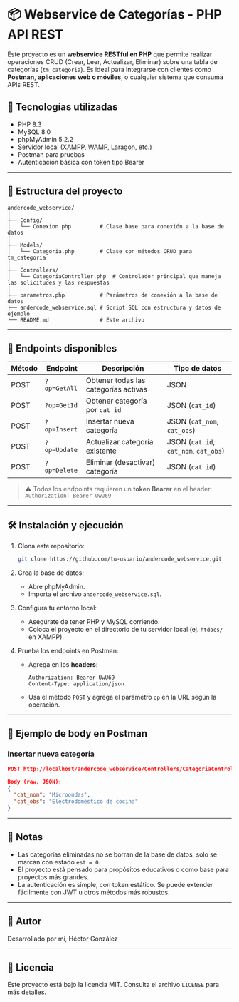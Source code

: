
# 📦 Webservice de Categorías - PHP API REST

Este proyecto es un **webservice RESTful en PHP** que permite realizar operaciones CRUD (Crear, Leer, Actualizar, Eliminar) sobre una tabla de categorías (`tm_categoria`). Es ideal para integrarse con clientes como **Postman**, **aplicaciones web o móviles**, o cualquier sistema que consuma APIs REST.

## 🧰 Tecnologías utilizadas

- PHP 8.3
- MySQL 8.0
- phpMyAdmin 5.2.2
- Servidor local (XAMPP, WAMP, Laragon, etc.)
- Postman para pruebas
- Autenticación básica con token tipo Bearer

---

## 📁 Estructura del proyecto

```
andercode_webservice/
│
├── Config/
│   └── Conexion.php         # Clase base para conexión a la base de datos
│
├── Models/
│   └── Categoria.php        # Clase con métodos CRUD para tm_categoria
│
├── Controllers/
│   └── CategoriaController.php  # Controlador principal que maneja las solicitudes y las respuestas
│
├── parametros.php           # Parámetros de conexión a la base de datos
├── andercode_webservice.sql # Script SQL con estructura y datos de ejemplo
└── README.md                # Este archivo
```

---

## 🧪 Endpoints disponibles

| Método | Endpoint               | Descripción                           | Tipo de datos     |
|--------|------------------------|---------------------------------------|-------------------|
| POST   | `?op=GetAll`           | Obtener todas las categorías activas  | JSON              |
| POST   | `?op=GetId`            | Obtener categoría por `cat_id`        | JSON (`cat_id`)   |
| POST   | `?op=Insert`           | Insertar nueva categoría              | JSON (`cat_nom`, `cat_obs`) |
| POST   | `?op=Update`           | Actualizar categoría existente        | JSON (`cat_id`, `cat_nom`, `cat_obs`) |
| POST   | `?op=Delete`           | Eliminar (desactivar) categoría       | JSON (`cat_id`)   |

> ⚠️ Todos los endpoints requieren un **token Bearer** en el header:  
> `Authorization: Bearer UwU69`

---

## 🛠️ Instalación y ejecución

1. Clona este repositorio:
   ```bash
   git clone https://github.com/tu-usuario/andercode_webservice.git
   ```

2. Crea la base de datos:
   - Abre phpMyAdmin.
   - Importa el archivo `andercode_webservice.sql`.

3. Configura tu entorno local:
   - Asegúrate de tener PHP y MySQL corriendo.
   - Coloca el proyecto en el directorio de tu servidor local (ej. `htdocs/` en XAMPP).

4. Prueba los endpoints en Postman:
   - Agrega en los **headers**:
     ```
     Authorization: Bearer UwU69
     Content-Type: application/json
     ```
   - Usa el método `POST` y agrega el parámetro `op` en la URL según la operación.

---

## 🧪 Ejemplo de body en Postman

### Insertar nueva categoría

```json
POST http://localhost/andercode_webservice/Controllers/CategoriaController.php?op=Insert

Body (raw, JSON):
{
  "cat_nom": "Microondas",
  "cat_obs": "Electrodoméstico de cocina"
}
```

---

## 📌 Notas

- Las categorías eliminadas no se borran de la base de datos, solo se marcan con estado `est = 0`.
- El proyecto está pensado para propósitos educativos o como base para proyectos más grandes.
- La autenticación es simple, con token estático. Se puede extender fácilmente con JWT u otros métodos más robustos.

---

## 🤝 Autor

Desarrollado por mi, Héctor González  

---

## 📝 Licencia

Este proyecto está bajo la licencia MIT. Consulta el archivo `LICENSE` para más detalles.
